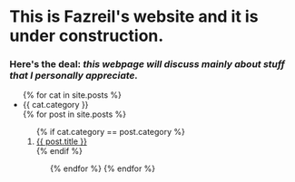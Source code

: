 # This is Fazreil's website and it is under construction. 
### Here's the deal: _this webpage will discuss mainly about stuff that I personally appreciate._
<!--
time now is: {{ site.time }}, I don't know what timezone that is to be honest.
-->
<!-- 
<ul>
{% for post in site.posts %}
	<li>{{ post.category }}</li>
	{% endfor %}	
</ul>
s-->
<ul>
	{% for cat in site.posts %}
	<li>{{ cat.category }}</li>
	{% for post in site.posts %}
		<ol>
			{% if cat.category == post.category %}
			<li>
				<a href="{{ post.url }}">{{ post.title }}</a>
			</li>
			{% endif %}
		<ol>
	{% endfor %}
	{% endfor %}	
</ul>




